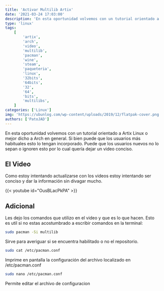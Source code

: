 ```yaml
---
title: 'Activar Multilib Artix'
date: '2021-03-24 17:03:00'
description: 'En esta oportunidad volvemos con un tutorial orientado a Artix Linux o mejor dicho a Arch en general.'
type: 'linux'
tags:
    [
        'artix',
        'arch',
        'video',
        'multilib',
        'pacman',
        'wine',
        'steam',
        'paqueteria',
        'linux',
        '32bits',
        '64bits',
        '32',
        '64',
        'bits',
        'multilibs',
    ]
categories: ['Linux']
img: 'https://ubunlog.com/wp-content/uploads/2019/12/flatpak-cover.png'
authors: ['PatoJAD']
---
```


En esta oportunidad volvemos con un tutorial orientado a Artix Linux o mejor dicho a Arch en general. Si bien puede que los usuarios más habituales esto lo tengan incorporado. Puede que los usuarios nuevos no lo sepan o ignoren esto por lo cual quería dejar un video conciso.

## El Video

Como estoy intentando actualizarse con los videos estoy intentando ser conciso y dar la información sin divagar mucho.

{{< youtube id="OusBLacPkPA" >}}

## Adicional

Les dejo los comandos que utilizo en el video y que es lo que hacen. Esto es util si no estas acostumbrado a escribir comandos en la terminal:

```bash
sudo pacman -Si multilib
```

Sirve para averiguar si se encuentra habilitado o no el repositorio.

```bash
sudo cat /etc/pacman.conf
```

Imprime en pantalla la configuración del archivo localizado en /etc/pacman.conf

```bash
sudo nano /etc/pacman.conf
```

Permite editar el archivo de configuracion
